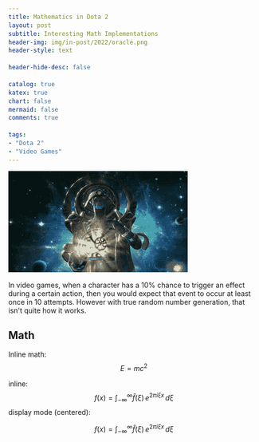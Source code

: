```yaml
---
title: Mathematics in Dota 2
layout: post
subtitle: Interesting Math Implementations
header-img: img/in-post/2022/oracle.png
header-style: text

header-hide-desc: false

catalog: true
katex: true
chart: false
mermaid: false
comments: true

tags:
- "Dota 2"
- "Video Games"
---
```


![Oracle from Dota 2](/img/in-post/2022/oracle.png)

In video games, when a character has a 10% chance to trigger an effect during a certain action, then you would expect that
event to occur at least once in 10 attempts. However with true random number generation, that isn't quite how it works. <!--more-->

## Math

Inline math: $$ E = mc^2 $$

inline: $$f(x) = \int_{-\infty}^\infty \hat f(\xi)\,e^{2 \pi i \xi x} \,d\xi$$
display mode (centered):

$$f(x) = \int_{-\infty}^\infty \hat f(\xi)\,e^{2 \pi i \xi x} \,d\xi$$